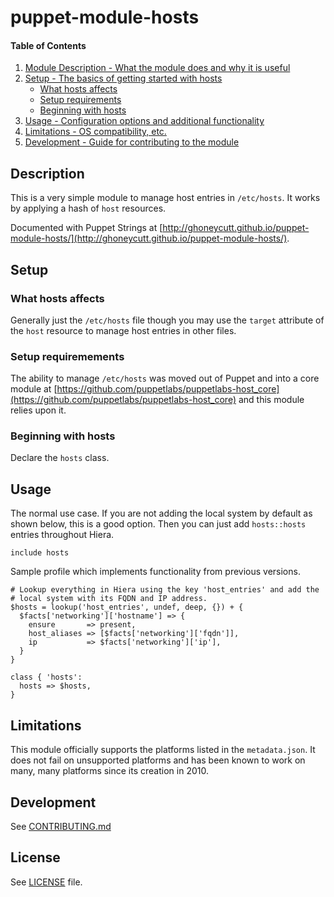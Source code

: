 # puppet-module-hosts

#### Table of Contents

1. [Module Description - What the module does and why it is useful](#module-description)
1. [Setup - The basics of getting started with hosts](#setup)
   * [What hosts affects](#what-hosts-affects)
   * [Setup requirements](#setup-requirements)
   * [Beginning with hosts](#beginning-with-hosts)
1. [Usage - Configuration options and additional functionality](#usage)
1. [Limitations - OS compatibility, etc.](#limitations)
1. [Development - Guide for contributing to the module](#development)

## Description

This is a very simple module to manage host entries in `/etc/hosts`. It
works by applying a hash of `host` resources.

Documented with Puppet Strings at
[http://ghoneycutt.github.io/puppet-module-hosts/](http://ghoneycutt.github.io/puppet-module-hosts/).


## Setup

### What hosts affects

Generally just the `/etc/hosts` file though you may use the `target`
attribute of the `host` resource to manage host entries in other files.

### Setup requiremements

The ability to manage `/etc/hosts` was moved out of Puppet and into a
core module at
[https://github.com/puppetlabs/puppetlabs-host_core](https://github.com/puppetlabs/puppetlabs-host_core)
and this module relies upon it.

### Beginning with hosts

Declare the `hosts` class.

## Usage

The normal use case. If you are not adding the local system by default
as shown below, this is a good option. Then you can just add
`hosts::hosts` entries throughout Hiera.

```puppet
include hosts
```

Sample profile which implements functionality from previous versions.

```puppet
# Lookup everything in Hiera using the key 'host_entries' and add the
# local system with its FQDN and IP address.
$hosts = lookup('host_entries', undef, deep, {}) + {
  $facts['networking']['hostname'] => {
    ensure       => present,
    host_aliases => [$facts['networking']['fqdn']],
    ip           => $facts['networking']['ip'],
  }
}

class { 'hosts':
  hosts => $hosts,
}
```

## Limitations

This module officially supports the platforms listed in the
`metadata.json`. It does not fail on unsupported platforms and has been
known to work on many, many platforms since its creation in 2010.

## Development

See [CONTRIBUTING.md](CONTRIBUTING.md)

## License

See [LICENSE](LICENSE) file.
